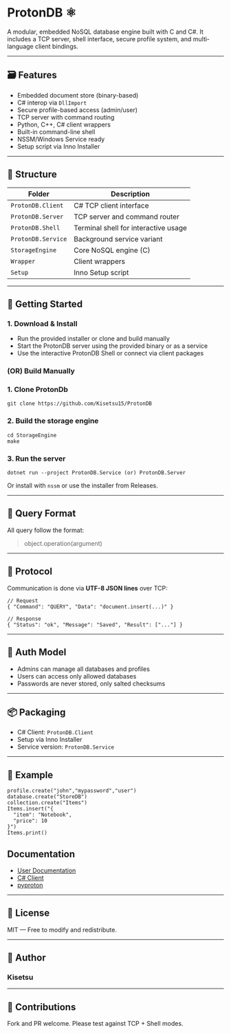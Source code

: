 # ProtonDB ⚛️

A modular, embedded NoSQL database engine built with C and C#. It includes a TCP server, shell interface, secure profile system, and multi-language client bindings.

---

## 🗃 Features

- Embedded document store (binary-based)
- C# interop via `DllImport`
- Secure profile-based access (admin/user)
- TCP server with command routing
- Python, C++, C# client wrappers
- Built-in command-line shell
- NSSM/Windows Service ready
- Setup script via Inno Installer

---

## 🧭 Structure

| Folder               | Description                            |
|----------------------|----------------------------------------|
| `ProtonDB.Client`    | C# TCP client interface                |
| `ProtonDB.Server`    | TCP server and command router          |
| `ProtonDB.Shell`     | Terminal shell for interactive usage   |
| `ProtonDB.Service`   | Background service variant             |
| `StorageEngine`      | Core NoSQL engine (C)                  |
| `Wrapper`            | Client wrappers                        |
| `Setup`              | Inno Setup script                      |

---

## 🚀 Getting Started

### 1. Download & Install

- Run the provided installer or clone and build manually
- Start the ProtonDB server using the provided binary or as a service
- Use the interactive ProtonDB Shell or connect via client packages

### (OR) Build Manually

### 1. Clone ProtonDb

```
git clone https://github.com/Kisetsu15/ProtonDB
```

### 2. Build the storage engine

```
cd StorageEngine
make
````

### 3. Run the server

```
dotnet run --project ProtonDB.Service (or) ProtonDB.Server
```

Or install with `nssm` or use the installer from Releases.

---

## 💬 Query Format

All query follow the format:

> object.operation(argument)

---

## 🔌 Protocol

Communication is done via **UTF-8 JSON lines** over TCP:

```
// Request
{ "Command": "QUERY", "Data": "document.insert(...)" }

// Response
{ "Status": "ok", "Message": "Saved", "Result": ["..."] }
```

---

## 🔐 Auth Model

* Admins can manage all databases and profiles
* Users can access only allowed databases
* Passwords are never stored, only salted checksums

---

## 📦 Packaging

* C# Client: `ProtonDB.Client`
* Setup via Inno Installer
* Service version: `ProtonDB.Service`

---

## 🧪 Example

```
profile.create("john","mypassword","user")
database.create("StoreDB")
collection.create("Items")
Items.insert("{
  "item": "Notebook",
  "price": 10
}")
Items.print()
```

## Documentation

* [User Documentation](https://github.com/Kisetsu15/ProtonDB/blob/master/Document/ProtonDB_User_Documentation.pdf)
* [C# Client](https://github.com/Kisetsu15/ProtonDB/blob/master/Document/C%23%20Client-README.md)
* [pyproton](https://github.com/Kisetsu15/ProtonDB/blob/master/Document/pyproton-README.txt)

---

## 📄 License

MIT — Free to modify and redistribute.

---

## 🤖 Author

### Kisetsu

---

## 🤝 Contributions

Fork and PR welcome. Please test against TCP + Shell modes.
